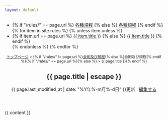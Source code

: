 ```yaml
---
layout: default
---
```

<main class="container">
<div class="doc-container">
    <div class="doc-menu">
        <ul>
    <li class="category">
    {% if "/rules/" == page.url %}
        <a href="/rules/" class="active">各種規程</a>
    {% else %}
        <a href="/rules/">各種規程</a>
    {% endif %}
    </li>
        {% for item in site.rules %}
        {% unless item.unless %}
            <li>
            {% if item.url == page.url %}
                <a href="{{ item.url | relative_url }}" class="active doc-link">{{ item.title }}</a>
            {% else %}
                <a href="{{ item.url | relative_url }}" class="doc-link">{{ item.title }}</a>
            {% endif %}
            </li>
        {% endunless %}
        {% endfor %}
        </ul>
    </div>
    <article class="documentation">
        <header class="doc-header">
<small><a href="{{ site.url }}">トップページ</a>&nbsp;&gt;&nbsp;{% if "/rules/" != page.url %}<a href="/rules/">会則及び規程</a>{% else %}会則及び規程{% endif %}{% if "/rules/" == page.url %}{% else %}&nbsp;&gt;&nbsp;{{ page.title }}{% endif %}</small>
            <h1>{{ page.title | escape }}</h1>
<p class="meta">
{{ page.last_modified_at | date: "%Y年%-m月%-d日" }}更新
&nbsp;
<i class="fa-pencil"></i>
<a href="https://github.com/{{ site.repository }}/blob/master/{{ page.path }}">編集する</a>
</p>
        </header>
            {{ content }}
    </article>
</div>
<div id="back-to-top">
    <i class="fa-angle-up"></i>
</div>
</main>
